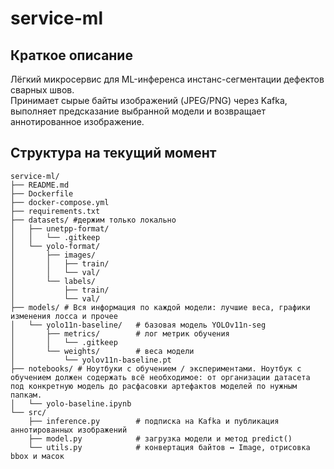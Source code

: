 # service-ml

## Краткое описание 

Лёгкий микросервис для ML-инференса инстанс-сегментации дефектов сварных швов.  
Принимает сырые байты изображений (JPEG/PNG) через Kafka, выполняет предсказание выбранной модели и возвращает аннотированное изображение.

## Структура на текущий момент 
```
service-ml/
├── README.md
├── Dockerfile
├── docker-compose.yml
├── requirements.txt
├── datasets/ #держим только локально 
│   ├── unetpp-format/      
│   │   └── .gitkeep
│   └── yolo-format/        
│       ├── images/
│       │   ├── train/
│       │   └── val/
│       └── labels/
│           ├── train/
│           └── val/
├── models/ # Вся информация по каждой модели: лучшие веса, графики изменения лосса и прочее
│   └── yolo11n-baseline/   # базовая модель YOLOv11n-seg 
│       ├── metrics/        # лог метрик обучения
│       │   └── .gitkeep
│       └── weights/        # веса модели
│           └── yolov11n-baseline.pt
├── notebooks/ # Ноутбуки с обучением / экспериментами. Ноутбук с обучением должен содержать всё необходимое: от организации датасета под конкретную модель до расфасовки артефактов моделей по нужным папкам.
│   └── yolo-baseline.ipynb
└── src/
    ├── inference.py        # подписка на Kafka и публикация аннотированных изображений
    ├── model.py            # загрузка модели и метод predict()
    └── utils.py            # конвертация байтов ↔ Image, отрисовка bbox и масок
```
